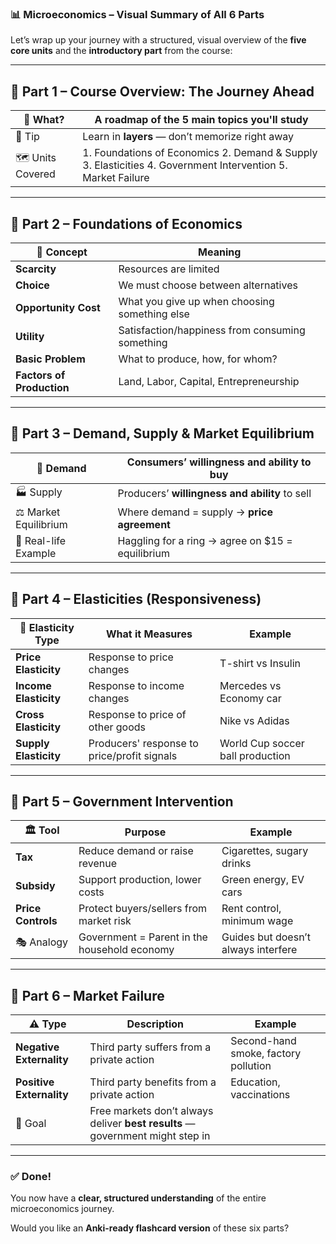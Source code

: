 ### 📊 **Microeconomics – Visual Summary of All 6 Parts**

Let’s wrap up your journey with a structured, visual overview of the **five core units** and the **introductory part** from the course:

---

## 🧭 **Part 1 – Course Overview: The Journey Ahead**

|🔹 What?|A roadmap of the 5 main topics you'll study|
|---|---|
|🔸 Tip|Learn in **layers** — don’t memorize right away|
|🗺️ Units Covered|1. Foundations of Economics 2. Demand & Supply 3. Elasticities 4. Government Intervention 5. Market Failure|

---

## 📗 **Part 2 – Foundations of Economics**

|🧩 Concept|Meaning|
|---|---|
|**Scarcity**|Resources are limited|
|**Choice**|We must choose between alternatives|
|**Opportunity Cost**|What you give up when choosing something else|
|**Utility**|Satisfaction/happiness from consuming something|
|**Basic Problem**|What to produce, how, for whom?|
|**Factors of Production**|Land, Labor, Capital, Entrepreneurship|

---

## 📙 **Part 3 – Demand, Supply & Market Equilibrium**

|🛒 Demand|Consumers’ **willingness and ability** to buy|
|---|---|
|🏭 Supply|Producers’ **willingness and ability** to sell|
|⚖️ Market Equilibrium|Where demand = supply → **price agreement**|
|🤝 Real-life Example|Haggling for a ring → agree on $15 = equilibrium|

---

## 📕 **Part 4 – Elasticities (Responsiveness)**

|🔁 Elasticity Type|What it Measures|Example|
|---|---|---|
|**Price Elasticity**|Response to price changes|T-shirt vs Insulin|
|**Income Elasticity**|Response to income changes|Mercedes vs Economy car|
|**Cross Elasticity**|Response to price of other goods|Nike vs Adidas|
|**Supply Elasticity**|Producers' response to price/profit signals|World Cup soccer ball production|

---

## 📒 **Part 5 – Government Intervention**

|🏛️ Tool|Purpose|Example|
|---|---|---|
|**Tax**|Reduce demand or raise revenue|Cigarettes, sugary drinks|
|**Subsidy**|Support production, lower costs|Green energy, EV cars|
|**Price Controls**|Protect buyers/sellers from market risk|Rent control, minimum wage|
|🎭 Analogy|Government = Parent in the household economy|Guides but doesn’t always interfere|

---

## 📓 **Part 6 – Market Failure**

|⚠️ Type|Description|Example|
|---|---|---|
|**Negative Externality**|Third party suffers from a private action|Second-hand smoke, factory pollution|
|**Positive Externality**|Third party benefits from a private action|Education, vaccinations|
|🎯 Goal|Free markets don’t always deliver **best results** — government might step in||

---

### ✅ Done!

You now have a **clear, structured understanding** of the entire microeconomics journey.

Would you like an **Anki-ready flashcard version** of these six parts?